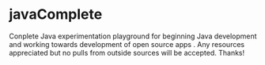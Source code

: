 # javaComplete
Conplete Java experimentation playground for beginning Java development and working towards development of open source apps .  Any resources appreciated but no pulls from outside sources will be accepted.  Thanks!
